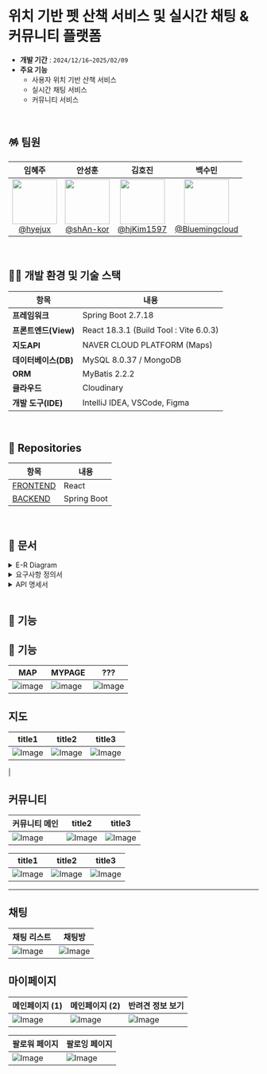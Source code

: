# 위치 기반 펫 산책 서비스 및 실시간 채팅 & 커뮤니티 플랫폼

- **개발 기간** : `2024/12/16~2025/02/09`
- **주요 기능**
    - 사용자 위치 기반 산책 서비스
    - 실시간 채팅 서비스
    - 커뮤니티 서비스
<br/>

## 🪅 팀원

| **임혜주** | **안성훈** | **김호진** | **백수민** |
| :------: |  :------: | :------: | :------: |
| [<img src="https://avatars.githubusercontent.com/u/129069292?v=4" height=90> <br/> @hyejux](https://github.com/hyejux) | [<img src="https://avatars.githubusercontent.com/u/53287605?v=4" height=90> <br/> @shAn-kor](https://github.com/shAn-kor) | [<img src="https://avatars.githubusercontent.com/u/172233929?v=4" height=90> <br/> @hjKim1597](https://github.com/hjKim1597) |[<img src="https://avatars.githubusercontent.com/u/172233897?v=4" height=90> <br/> @Bluemingcloud](https://github.com/Bluemingcloud) |

<br/>

## 🤹‍♂️ 개발 환경 및 기술 스택

| 항목 | 내용 |
|---|---|
| **프레임워크** | Spring Boot 2.7.18 |
| **프론트엔드(View)** | React 18.3.1 (Build Tool : Vite 6.0.3) |
| **지도API** | NAVER CLOUD PLATFORM (Maps) |
| **데이터베이스(DB)** | MySQL 8.0.37 / MongoDB |
| **ORM** | MyBatis 2.2.2 |
| **클라우드** | Cloudinary |
| **개발 도구(IDE)** | IntelliJ IDEA, VSCode, Figma |
<br/>



## 🎡 Repositories

| 항목 | 내용 |
| --- | --- |
| [FRONTEND](https://github.com/SanChatOrg/front-end)  | React
| [BACKEND](https://github.com/SanChatOrg/back-end) | Spring Boot

<br/>

## 🎡 문서

<details>
  <summary>E-R Diagram</summary>

![ERD](https://github.com/user-attachments/assets/4df85f33-5b76-4866-b76f-f00709c6f9dc)
</details>


<details>
  <summary>요구사항 정의서</summary>

![요구사항 정의서](https://github.com/user-attachments/assets/b4610f94-f463-4b6d-a0a7-201ad32413b9)
</details>


<details>
  <summary>API 명세서</summary>
 

</details>

<br/>



## 🧩 기능


## 🧩 기능


| MAP | MYPAGE | ??? |
| --- | --- | --- |
| ![image](https://github.com/user-attachments/assets/30b5a7d0-1168-4ef8-bfe6-8a4785c4422f)| ![image](https://github.com/user-attachments/assets/9b04b51c-05c9-4e37-9d4f-777166c9eb3a)  | ![Image](https://github.com/user-attachments/assets/a0d63703-f04e-414a-82d5-840d9a9e2ae9) |





## 지도

| title1 | title2 | title3 |
| --- | --- | --- |
| ![Image](https://github.com/user-attachments/assets/b507806d-4ed0-4fe6-98fd-3d65b2781e4b) |![Image](https://github.com/user-attachments/assets/4b7ccd32-4ae2-4d53-a55a-73663ccac867) | ![Image](https://github.com/user-attachments/assets/da997c35-8de0-4950-8f86-67af200fba73)
 |





## 커뮤니티

| 커뮤니티 메인 | title2 | title3 |
| --- | --- | --- |
| ![Image](https://github.com/user-attachments/assets/2fb411e3-fe4e-43f5-8d29-65c6b1230ce2)| ![Image](https://github.com/user-attachments/assets/973886ef-bf85-4b79-9cc1-d32793bfc132) | ![Image](https://github.com/user-attachments/assets/b448b5ba-8091-45a3-9306-74dcfefdcca7) | 

| title1 | title2 | title3 |
| --- | --- | --- |
 ![Image](https://github.com/user-attachments/assets/129add2d-ef72-43aa-a9a1-ab4cc7a2aee8) |![Image](https://github.com/user-attachments/assets/6191dae9-779b-4e5b-b2b0-65862012fec0) | ![Image](https://github.com/user-attachments/assets/fc30465d-f6bb-47c8-a606-13d7748a172b) | 

---












## 채팅

| 채팅 리스트 | 채팅방 | 
| --- | --- |
|![Image](https://github.com/user-attachments/assets/05084e9f-c37c-412d-b5db-0c56d9f4d6c7)  |  ![Image](https://github.com/user-attachments/assets/fb382857-4379-48fa-bd88-3ada03e095b5)




## **마이페이지**


| 메인페이지 (1) | 메인페이지 (2) | 반려견 정보 보기 |  
| --- | --- | --- |
|  ![Image](https://github.com/user-attachments/assets/c39206fd-2d22-4940-bfa0-1b6442a67b79) | ![Image](https://github.com/user-attachments/assets/ae8e5476-28ff-4c7e-bebc-99c475e80b8d) | ![Image](https://github.com/user-attachments/assets/8547b916-7914-493b-ad93-6e905bf3eb10) 

| 팔로워 페이지 | 팔로잉 페이지 | 
| --- | --- |
 ![Image](https://github.com/user-attachments/assets/995dc51a-b54f-485a-a16e-9b2eb0c500a7)  | ![Image](https://github.com/user-attachments/assets/9db22a83-e69f-40a7-b32b-211de326ded0) 

